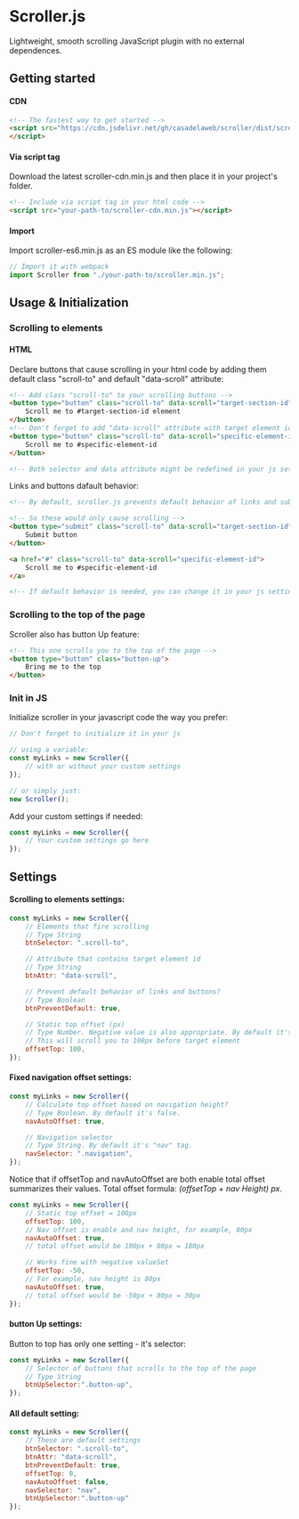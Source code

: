 # Scroller.js

Lightweight, smooth scrolling JavaScript plugin with no external dependences.

## Getting started

#### CDN
```html
<!-- The fastest way to get started -->
<script src="https://cdn.jsdelivr.net/gh/casadelaweb/scroller/dist/scroller-cdn.min.js">
</script>
```

#### Via script tag
Download the latest scroller-cdn.min.js and then place it in your project's folder.

```html
<!-- Include via script tag in your html code -->
<script src="your-path-to/scroller-cdn.min.js"></script>
```
#### Import
Import scroller-es6.min.js as an ES module like the following:

```js 
// Import it with webpack
import Scroller from "./your-path-to/scroller.min.js";
```

## Usage & Initialization

### Scrolling to elements

#### HTML
Declare buttons that cause scrolling in your html code by adding them default class "scroll-to" and default "data-scroll" attribute:
```html
<!-- Add class "scroll-to" to your scrolling buttons -->
<button type="button" class="scroll-to" data-scroll="target-section-id">
    Scroll me to #target-section-id element
</button>
<!-- Don't forget to add "data-scroll" attribute with target element id-->
<button type="button" class="scroll-to" data-scroll="specific-element-id">
    Scroll me to #specific-element-id
</button>

<!-- Both selector and data attribute might be redefined in your js settings -->
```

Links and buttons dafault behavior:
```html
<!-- By default, scroller.js prevents default behavior of links and submit buttons -->

<!-- So these would only cause scrolling -->
<button type="submit" class="scroll-to" data-scroll="target-section-id">
    Submit button
</button>

<a href="#" class="scroll-to" data-scroll="specific-element-id">
    Scroll me to #specific-element-id
</a>

<!-- If default behavior is needed, you can change it in your js settings -->

```

### Scrolling to the top of the page
Scroller also has button Up feature:
```html
<!-- This one scrolls you to the top of the page -->
<button type="button" class="button-up">
    Bring me to the top
</button>
```

### Init in JS
Initialize scroller in your javascript code the way you prefer:

```js
// Don't forget to initialize it in your js

// using a variable:
const myLinks = new Scroller({
    // with or without your custom settings
});

// or simply just:
new Scroller();
```

Add your custom settings if needed:

```js
const myLinks = new Scroller({
    // Your custom settings go here
});
```
## Settings

#### Scrolling to elements settings:

```js 
const myLinks = new Scroller({
    // Elements that fire scrolling
    // Type String
    btnSelector: ".scroll-to",

    // Attribute that contains target element id
    // Type String
    btnAttr: "data-scroll",

    // Prevent default behavior of links and buttons?
    // Type Boolean
    btnPreventDefault: true,

    // Static top offset (px)
    // Type Number. Negative value is also appropriate. By default it's 0px.
    // This will scroll you to 100px before target element
    offsetTop: 100,
});
```
#### Fixed navigation offset settings:
```js 
const myLinks = new Scroller({
    // Calculate top offset based on navigation height?
    // Type Boolean. By default it's false.
    navAutoOffset: true,

    // Navigation selector
    // Type String. By default it's "nav" tag.
    navSelector: ".navigation",
});
```

Notice that if offsetTop and navAutoOffset are both enable total offset summarizes their values. Total offset formula: *(offsetTop + nav Height) px*.
```js
const myLinks = new Scroller({
    // Static top offset = 100px
    offsetTop: 100,
    // Nav offset is enable and nav height, for example, 80px
    navAutoOffset: true,
    // total offset would be 100px + 80px = 180px

    // Works fine with negative valueSet
    offsetTop: -50,
    // For example, nav height is 80px
    navAutoOffset: true,
    // total offset would be -50px + 80px = 30px
});
```

#### button Up settings:
Button to top has only one setting - it's selector:
```js 
const myLinks = new Scroller({
    // Selector of buttons that scrolls to the top of the page
    // Type String
    btnUpSelector:".button-up",
});
```

#### All default setting:
```js 
const myLinks = new Scroller({
    // These are default settings
    btnSelector: ".scroll-to",
    btnAttr: "data-scroll",
    btnPreventDefault: true,
    offsetTop: 0,
    navAutoOffset: false,
    navSelector: "nav",
    btnUpSelector:".button-up"
});
```
